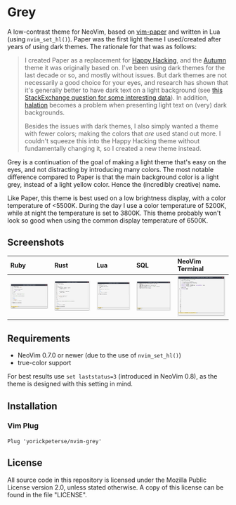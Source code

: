 # Grey

A low-contrast theme for NeoVim, based on
[vim-paper](https://github.com/yorickpeterse/vim-paper) and written in Lua
(using `nvim_set_hl()`). Paper was the first light theme I used/created after
years of using dark themes. The rationale for that was as follows:

> I created Paper as a replacement for [Happy
> Hacking](https://github.com/yorickpeterse/happy_hacking.vim), and the
> [Autumn](https://github.com/yorickpeterse/Autumn.vim) theme it was originally
> based on. I've been using dark themes for the last decade or so, and mostly
> without issues. But dark themes are not necessarily a good choice for your eyes,
> and research has shown that it's generally better to have dark text on a light
> background (see [this StackExchange question for some interesting
> data](https://ux.stackexchange.com/questions/53264/dark-or-white-color-theme-is-better-for-the-eyes)).
> In addition, [halation](https://en.wiktionary.org/wiki/halation) becomes a
> problem when presenting light text on (very) dark backgrounds.
>
> Besides the issues with dark themes, I also simply wanted a theme with fewer
> colors; making the colors that _are_ used stand out more. I couldn't squeeze
> this into the Happy Hacking theme without fundamentally changing it, so I
> created a new theme instead.

Grey is a continuation of the goal of making a light theme that's easy on the
eyes, and not distracting by introducing many colors. The most notable
difference compared to Paper is that the main background color is a light grey,
instead of a light yellow color. Hence the (incredibly creative) name.

Like Paper, this theme is best used on a low brightness display, with a color
temperature of <5500K. During the day I use a color temperature of 5200K, while
at night the temperature is set to 3800K. This theme probably won't look so good
when using the common display temperature of 6500K.

## Screenshots

| Ruby                          | Rust                          | Lua                         | SQL                         | NeoVim Terminal
|:------------------------------|:------------------------------|:----------------------------|:----------------------------|:----------------
| ![Ruby](screenshots/ruby.png) | ![Rust](screenshots/rust.png) | ![Lua](screenshots/lua.png) | ![SQL](screenshots/sql.png) | ![Terminal](screenshots/terminal.png)

## Requirements

* NeoVim 0.7.0 or newer (due to the use of `nvim_set_hl()`)
* true-color support

For best results use `set laststatus=3` (introduced in NeoVim 0.8), as the theme
is designed with this setting in mind.

## Installation

### Vim Plug

    Plug 'yorickpeterse/nvim-grey'

## License

All source code in this repository is licensed under the Mozilla Public License
version 2.0, unless stated otherwise. A copy of this license can be found in the
file "LICENSE".
